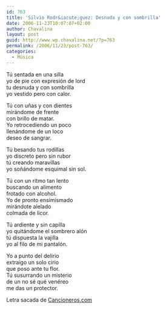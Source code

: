 ```yaml
---
id: 763
title: 'Silvio Rodr&iacute;guez: Desnuda y con sombrilla'
date: 2006-11-23T10:07:07+02:00
author: Chavalina
layout: post
guid: http://www.wp.chavalina.net/?p=763
permalink: /2006/11/23/post-763/
categories:
  - Música
---
```

T&uacute; sentada en una silla  
yo de pie con expresi&oacute;n de lord  
tu desnuda y con sombrilla  
yo vestido pero con calor.

T&uacute; con u&ntilde;as y con dientes  
mirándome de frente  
con brillo de matar.  
Yo retrocediendo un poco  
llenándome de un loco  
deseo de sangrar.

T&uacute; besando tus rodillas  
yo discreto pero sin rubor  
t&uacute; creando maravillas  
yo so&ntilde;ándome esquimal sin sol.

T&uacute; con un ritmo tan lento  
buscando un alimento  
frotado con alcohol.  
Yo de pronto ensimismado  
mirándote alelado  
colmada de licor.

T&uacute; ardiente y sin capilla  
yo quitándome el sombrero al&oacute;n  
t&uacute; dispuesta la vajilla  
yo al filo de mi pantal&oacute;n.

Yo a punto del delirio  
extraigo un solo cirio  
que poso ante tu flor.  
T&uacute; susurrando un misterio  
de un no sé qué venéreo  
me das un protector.

Letra sacada de <a href="http://www.trovadores.net/index.php?MH=nc.php?NM=393" target="_blank">Cancioneros.com</a>